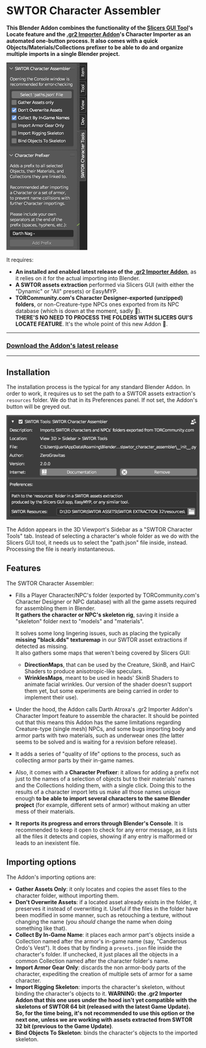 # SWTOR Character Assembler

**This Blender Addon combines the functionality of the [Slicers GUI Tool](https://github.com/SWTOR-Slicers/Slicers-GUI)'s Locate feature and the [.gr2 Importer Addon](https://github.com/SWTOR-Slicers/Granny2-Plug-In-Blender-2.8x)'s Character Importer as an automated one-button process. It also comes with a quick Objects/Materials/Collections prefixer to be able to do and organize multiple imports in a single Blender project.**

![Alt text](images/swtor-character-assembler-010.png)


It requires:
* **An installed and enabled latest release of the [.gr2 Importer Addon](https://github.com/SWTOR-Slicers/Granny2-Plug-In-Blender-2.8x)**, as it relies on it for the actual importing into Blender.
* **A SWTOR assets extraction** performed via Slicers GUI (with either the "Dynamic" or "All" presets) or EasyMYP.
* **TORCommunity.com's Character Designer-exported (unzipped) folders**, or non-Creature-type NPCs ones exported from its NPC database (which is down at the moment, sadly 🙁).  
  **THERE'S NO NEED TO PROCESS THE FOLDERS WITH SLICERS GUI'S LOCATE FEATURE**. It's the whole point of this new Addon 🙂.

---
### **[Download the Addon's latest release](https://github.com/SWTOR-Slicers/SWTOR-Character-Locator/releases/latest)**
---

## Installation
The installation process is the typical for any standard Blender Addon. In order to work, it requires us to set the path to a SWTOR assets extraction's `resources` folder. We do that in its Preferences panel. If not set, the Addon's button will be greyed out.

![Alt text](images/swtor-character-assembler-020.png)

The Addon appears in the 3D Viewport's Sidebar as a "SWTOR Character Tools" tab. Instead of selecting a character's whole folder as we do with the Slicers GUI tool, it needs us to select the "path.json" file inside, instead. Processing the file is nearly instantaneous.

## Features

The SWTOR Character Assembler:
* Fills a Player Character/NPC's folder (exported by TORCommunity.com's Character Designer or NPC database) with all the game assets required for assembling them in Blender.  
  **It gathers the character or NPC's skeleton rig**, saving it inside a "skeleton" folder next to "models" and "materials".

  It solves some long lingering issues, such as placing the typically **missing "black.dds" texturemap** in our SWTOR asset extractions if detected as missing.  
  It also gathers some maps that weren't being covered by Slicers GUI:
  * **DirectionMaps**, that can be used by the Creature, SkinB, and HairC Shaders to produce anisotropic-like speculars.
  * **WrinklesMaps**, meant to be used in heads' SkinB Shaders to animate facial wrinkles. Our version of the shader doesn't support them yet, but some experiments are being carried in order to implement their use).


* Under the hood, the Addon calls Darth Atroxa's .gr2 Importer Addon's Character Import feature to assemble the character. It should be pointed out that this means this Addon has the same limitations regarding Creature-type (single mesh) NPCs, and some bugs importing body and armor parts with two materials, such as underwear ones (the latter seems to be solved and is waiting for a revision before release).
* It adds a series of "quality of life" options to the process, such as collecting armor parts by their in-game names.
* Also, it comes with a **Character Prefixer**: it allows for adding a prefix not just to the names of a selection of objects but to their materials' names and the Collections holding them, with a single click. Doing this to the results of a character import lets us make all those names unique enough **to be able to import several characters to the same Blender project** (for example, different sets of armor) without making an utter mess of their materials.
* **It reports its progress and errors through Blender's Console**. It is recommended to keep it open to check for any error message, as it lists all the files it detects and copies, showing if any entry is malformed or leads to an inexistent file.

## Importing options
The Addon's importing options are:
* **Gather Assets Only**: it only locates and copies the asset files to the character folder, without importing them.
* **Don't Overwrite Assets**: if a located asset already exists in the folder, it preserves it instead of overwriting it. Useful if the files in the folder have been modified in some manner, such as retouching a texture, without changing the name (you *should* change the name when doing something like that).
* **Collect By In-Game Name**: it places each armor part's objects inside a Collection named after the armor's in-game name (say, "Canderous Ordo's Vest"). It does that by finding a `presets.json` file inside the character's folder. If unchecked, it just places all the objects in a common Collection named after the character folder's name.
* **Import Armor Gear Only**: discards the non armor-body parts of the character, expediting the creation of multiple sets of armor for a same character.
* **Import Rigging Skeleton**: imports the character's skeleton, without binding the character's objects to it. **WARNING: the .gr2 Importer Addon that this one uses under the hood isn't yet compatible with the skeletons of SWTOR 64 bit (released with the latest Game Update). So, for the time being, it's not recommended to use this option or the next one, unless we are working with assets extracted from SWTOR 32 bit (previous to the Game Update)**.
* **Bind Objects To Skeleton**: binds the character's objects to the imported skeleton.


